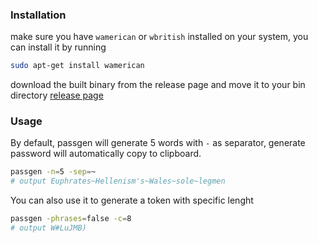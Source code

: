 ### Installation
make sure you have `wamerican` or `wbritish` installed on your system, you can install it by running
```bash
sudo apt-get install wamerican
```

download the built binary from the release page and move it to your bin directory [release page](https://github.com/joechea-aupp/passgen/releases)

### Usage
By default, passgen will generate 5 words with `-` as separator, generate password will automatically copy to clipboard.
```bash
passgen -n=5 -sep=~
# output Euphrates~Hellenism's~Wales~sole~legmen
```

You can also use it to generate a token with specific lenght
```bash
passgen -phrases=false -c=8
# output W#LuJMB)
```
